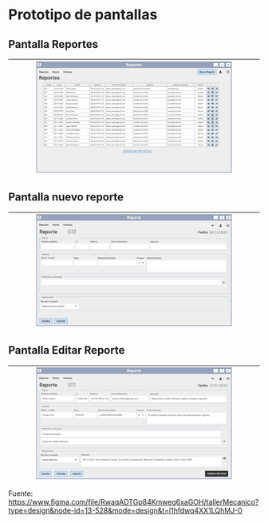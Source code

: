 # Prototipo de pantallas

## Pantalla Reportes

| <img src="Reportes.png" width=80% style="background-color:white;"> |
| :---: |


## Pantalla nuevo reporte

| <img src="ReporteNuevo.png" width=80% style="background-color:white;"> |
| :---: |


## Pantalla Editar Reporte

| <img src="Reporte.png" width=80% style="background-color:white;"> |
| :---: |


Fuente: https://www.figma.com/file/RwaqADTGp84Kmweg6xaGOH/tallerMecanico?type=design&node-id=13-528&mode=design&t=l1hfdwq4XX1LQhMJ-0